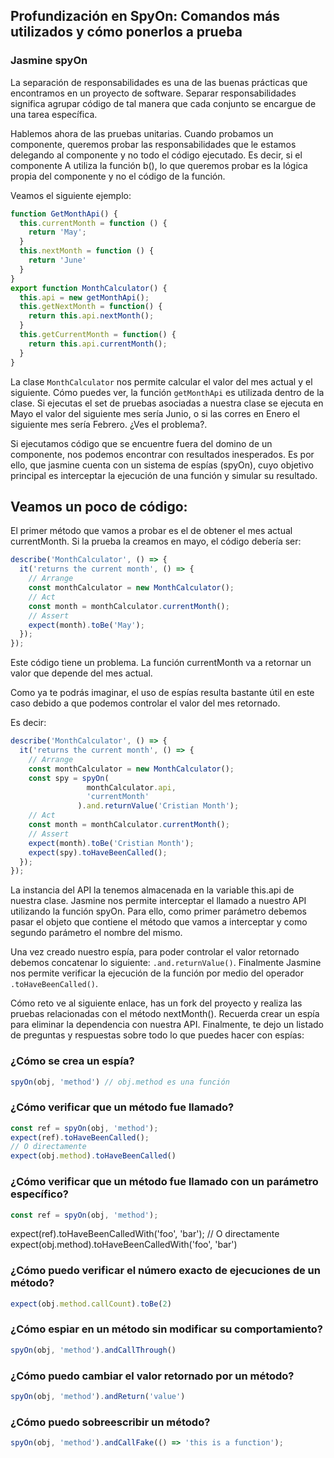 ## Profundización en SpyOn: Comandos más utilizados y cómo ponerlos a prueba 

### Jasmine spyOn

La separación de responsabilidades es una de las buenas prácticas que encontramos en un proyecto de software. Separar responsabilidades significa agrupar código de tal manera que cada conjunto se encargue de una tarea específica.

Hablemos ahora de las pruebas unitarias. Cuando probamos un componente, queremos probar las responsabilidades que le estamos delegando al componente y no todo el código ejecutado. Es decir, si el componente A utiliza la función b(), lo que queremos probar es la lógica propia del componente y no el código de la función.

Veamos el siguiente ejemplo:

```js
function GetMonthApi() {
  this.currentMonth = function () {
    return 'May';
  }
  this.nextMonth = function () {
    return 'June'
  }
}
export function MonthCalculator() {
  this.api = new getMonthApi();
  this.getNextMonth = function() {
    return this.api.nextMonth();
  }
  this.getCurrentMonth = function() {
    return this.api.currentMonth();
  }
}
```

La clase `MonthCalculator` nos permite calcular el valor del mes actual y el siguiente. Cómo puedes ver, la función `getMonthApi` es utilizada dentro de la clase. Si ejecutas el set de pruebas asociadas a nuestra clase se ejecuta en Mayo el valor del siguiente mes sería Junio, o si las corres en Enero el siguiente mes sería Febrero. ¿Ves el problema?.

Si ejecutamos código que se encuentre fuera del domino de un componente, nos podemos encontrar con resultados inesperados. Es por ello, que jasmine cuenta con un sistema de espías (spyOn), cuyo objetivo principal es interceptar la ejecución de una función y simular su resultado.

## Veamos un poco de código:

El primer método que vamos a probar es el de obtener el mes actual currentMonth. Si la prueba la creamos en mayo, el código debería ser:

```js
describe('MonthCalculator', () => {
  it('returns the current month', () => {
    // Arrange
    const monthCalculator = new MonthCalculator();  
    // Act
    const month = monthCalculator.currentMonth();
    // Assert
    expect(month).toBe('May');
  });
});
```

Este código tiene un problema. La función currentMonth va a retornar un valor que depende del mes actual.

Como ya te podrás imaginar, el uso de espías resulta bastante útil en este caso debido a que podemos controlar el valor del mes retornado.

Es decir:

```js
describe('MonthCalculator', () => {
  it('returns the current month', () => {
    // Arrange
    const monthCalculator = new MonthCalculator();
    const spy = spyOn(
                 monthCalculator.api,
                 'currentMonth'
               ).and.returnValue('Cristian Month');
    // Act
    const month = monthCalculator.currentMonth();
    // Assert
    expect(month).toBe('Cristian Month');
    expect(spy).toHaveBeenCalled();
  });
});
```

La instancia del API la tenemos almacenada en la variable this.api de nuestra clase.
Jasmine nos permite interceptar el llamado a nuestro API utilizando la función spyOn. Para ello, como primer parámetro debemos pasar el objeto que contiene el método que vamos a interceptar y como segundo parámetro el nombre del mismo.

Una vez creado nuestro espía, para poder controlar el valor retornado debemos concatenar lo siguiente: `.and.returnValue()`.
Finalmente Jasmine nos permite verificar la ejecución de la función por medio del operador `.toHaveBeenCalled()`.

Cómo reto ve al siguiente enlace, has un fork del proyecto y realiza las pruebas relacionadas con el método nextMonth(). Recuerda crear un espía para eliminar la dependencia con nuestra API.
Finalmente, te dejo un listado de preguntas y respuestas sobre todo lo que puedes hacer con espías:

### ¿Cómo se crea un espía?
```js
spyOn(obj, 'method') // obj.method es una función
```

### ¿Cómo verificar que un método fue llamado?
```js
const ref = spyOn(obj, 'method');
expect(ref).toHaveBeenCalled();
// O directamente
expect(obj.method).toHaveBeenCalled()
```

### ¿Cómo verificar que un método fue llamado con un parámetro específico?
```js
const ref = spyOn(obj, 'method');
```
expect(ref).toHaveBeenCalledWith('foo', 'bar');
// O directamente
expect(obj.method).toHaveBeenCalledWith('foo', 'bar')

### ¿Cómo puedo verificar el número exacto de ejecuciones de un método?
```js
expect(obj.method.callCount).toBe(2)
```

### ¿Cómo espiar en un método sin modificar su comportamiento?
```js
spyOn(obj, 'method').andCallThrough()
```

### ¿Cómo puedo cambiar el valor retornado por un método?
```js
spyOn(obj, 'method').andReturn('value')
```

### ¿Cómo puedo sobreescribir un método?
```js
spyOn(obj, 'method').andCallFake(() => 'this is a function');
```

